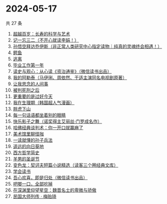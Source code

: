 # 2024-05-17

共 27 条

<!-- BEGIN WEREAD -->
<!-- 最后更新时间 2024-05-17 22:01:05 +0800 -->
1. [超越百岁：长寿的科学与艺术](https://weread.qq.com/web/bookDetail/12f326c0813ab8d88g015fdf)
1. [记一忘三二（不开心就读李娟！）](https://weread.qq.com/web/bookDetail/f1c321d0813ab6e60g0141c1)
1. [孙悟空拜访乔伊斯（非正常人类研究中心指定读物｜纯真的灵魂终会相遇！）](https://weread.qq.com/web/bookDetail/875323e0813ab8d1dg012f9c)
1. [鳄鱼](https://weread.qq.com/web/bookDetail/44832c50813ab8d99g01612b)
1. [逃离](https://weread.qq.com/web/bookDetail/3cf3255071d2e86f3cf3371)
1. [毕业工作第一年](https://weread.qq.com/web/bookDetail/57c32d50813ab8d2cg0157ab)
1. [读史与观心：从心读《资治通鉴》（微信读书出品）](https://weread.qq.com/web/bookDetail/e2c32c40813ab8651g015fc1)
1. [我的阿勒泰（马伊琍、周依然、于适主演同名电视剧原著）](https://weread.qq.com/web/bookDetail/6e732140813ab6e60g013caf)
1. [让我思念的人间事](https://weread.qq.com/web/bookDetail/0cf325a0813ab89aag010369)
1. [被判死刑之后](https://weread.qq.com/web/bookDetail/e88324f0813ab8d1dg013d49)
1. [更重要的是过好今天](https://weread.qq.com/web/bookDetail/b7b32f90813ab8d32g015dd6)
1. [我在生理期（韩国超人气漫画）](https://weread.qq.com/web/bookDetail/a6732370813ab8bb3g012206)
1. [胖虎下山](https://weread.qq.com/web/bookDetail/cf532a2072808015cf561c1)
1. [每一句话语都坐着别的眼睛](https://weread.qq.com/web/bookDetail/59832b70813ab8289g013955)
1. [快乐影子之舞（诺奖得主艾丽丝·门罗成名作）](https://weread.qq.com/web/bookDetail/823322f0813ab85c3g01267b)
1. [哈佛经典谈判术：你一开口就赢麻了](https://weread.qq.com/web/bookDetail/bf032c7072103ce5bf0568a)
1. [美术馆里聊怪咖](https://weread.qq.com/web/bookDetail/b2132dc071600c2cb217454)
1. [一读就懂的孙子兵法](https://weread.qq.com/web/bookDetail/500327c0813ab8bb3g01417a)
1. [遥远的向日葵地](https://weread.qq.com/web/bookDetail/71932380717ea7b7719501e)
1. [西方哲学简史](https://weread.qq.com/web/bookDetail/3343271052cf09334242116)
1. [羊男的圣诞节](https://weread.qq.com/web/bookDetail/84b32100813ab89d2g012397)
1. [变色龙：契诃夫短篇小说精选（读客三个圈经典文库）](https://weread.qq.com/web/bookDetail/027320b071d8830602702d5)
1. [学会读书](https://weread.qq.com/web/bookDetail/b8632dd0721caa6fb868569)
1. [吾心欢喜，即是归处（微信读书出品）](https://weread.qq.com/web/bookDetail/cad32210813ab83e5g016fb8)
1. [吧唧一口，全部吃掉](https://weread.qq.com/web/bookDetail/06032010813ab8d48g014529)
1. [在深渊里仰望星空：魏晋名士的卑微与骄傲](https://weread.qq.com/web/bookDetail/6cb32950813ab7ff5g0163e3)
1. [民国大师列传 · 梅贻琦](https://weread.qq.com/web/bookDetail/765323f0813ab6be0g017b96)
<!-- END WEREAD -->